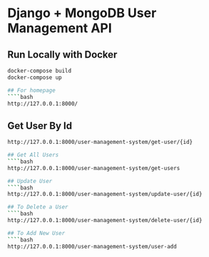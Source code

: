 # Django + MongoDB User Management API

## Run Locally with Docker

```bash
docker-compose build
docker-compose up

## For homepage
````bash
http://127.0.0.1:8000/
````

## Get User By Id
````bash
http://127.0.0.1:8000/user-management-system/get-user/{id}

## Get All Users
````bash
http://127.0.0.1:8000/user-management-system/get-users

## Update User
````bash
http://127.0.0.1:8000/user-management-system/update-user/{id}

## To Delete a User
````bash
http://127.0.0.1:8000/user-management-system/delete-user/{id}

## To Add New User
````bash
http://127.0.0.1:8000/user-management-system/user-add